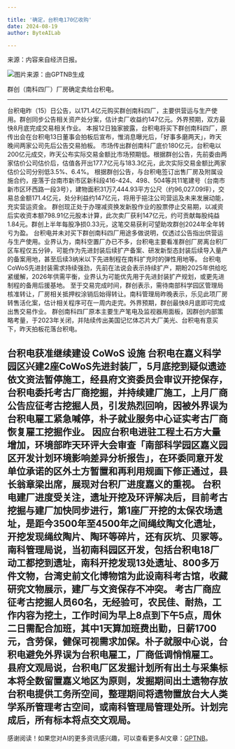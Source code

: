 ```yaml
---

title: '确定，台积电170亿收购'
date: 2024-08-19
author: ByteAILab

---
```


来源：内容来自经济日报。

![图片来源：由GPTNB生成](http://www.jesonc.com/upload/3B33CB85B496C0CB6FBA4C2BD79320AD/1723776716837/FvscOCdGFU68SPsszp9OS3RWrgJd.png)

群创（南科四厂）厂房确定卖给台积电。

---

台积电昨（15）日公告，以171.4亿元购买群创南科四厂，主要供营运与生产使用。群创同步公告相关资产处分案，估计卖厂收益约147亿元。外界预期，双方最快8月底完成交易相关作业。
本报12日独家披露，台积电将买下群创南科四厂，原传出会在台积电13日董事会拍板后宣布，惟消息曝光后，「好事多磨两天」，昨天晚间两家公司先后公告交易拍板。
市场传出群创南科厂底价180亿元，台积电以200亿元成交，昨天公布实际交易金额比市场预期低。根据群创公告，先前委由两家估价公司估价后，估值各开出177.7亿元与183.3亿元，此次实际交易金额比两家估价公司分别低3.5%、6.4%。
根据群创公告，与台积电签订出售厂房及附属设施合约，座落于台南市新市区新科段416-424、498、504等共11笔建号（台南市新市区环西路一段3号），建物面积31万7,444.93平方公尺（约96,027.09坪），交易总金额171.4亿元，处分利益约147亿元，将用于挹注公司营运及未来发展动能，充实营运资金。
群创现正处于办理减资换发新股作业的股票停止交易期，以减资后实收资本额798.91亿元股本计算，此次卖厂获利147亿元，约可贡献每股纯益1.84元。群创上半年每股净损0.33元，这笔交易获利可望助攻群创2024年全年转亏为盈。
台积电并未对买下群创南科四厂用途多做说明，仅透过公告指出供营运与生产使用。业界认为，南科空置厂办已不多，台积电主要看准群创厂房离台积厂区车程仅五分钟，可能作为先进封装后续扩产备案、研发新型态封装后续导入量产的备案用地，甚至后续3纳米以下先进制程在南科扩充时的弹性用地等。
台积电CoWoS先进封装需求持续强劲，先前在法说会表示持续扩产，期盼2025年供给吃紧缓解，2026年供需平衡，业界认为可能优先用于先进封装扩产规划，或更先进制程的备用后援基地。
至于交易完成时间，群创表示，需待南部科学园区管理局核准转让，厂房相关抵押权涂销后始得转让。南科管理局昨晚表示，乐见此项厂房转售活化案，估计相关程序可在一周内走完。外界预期，群创最快8月底即可完成出售交易作业。
群创南科四厂原本主要生产笔电及监视器用面板，因群创内部策略考量，于2023年关闭，并陆续传出美国记忆体芯片大厂美光、台积电有意买下，昨天拍板花落台积电。

**台积电获准继续建设 CoWoS 设施**
台积电在嘉义科学园区兴建2座CoWoS先进封装厂，5月底挖到疑似遗迹依文资法暂停施工，经县府文资委员会审议开挖保存，台积电委托考古厂商挖掘，并持续建厂施工，上月厂商公告应征考古挖掘人员，引发热烈回响，因被外界误为台积电雇工紧急喊停，朴子就业服务中心证实考古厂商恢复雇工挖掘作业。
因应台积电进驻工程土石方大量增加，环境部昨天环评大会审查「南部科学园区嘉义园区开发计划环境影响差异分析报告」，在环委同意开发单位承诺的区外土方暂置和再利用规画下修正通过，县长翁章梁出席，展现对台积厂进度嘉义的重视。
台积电建厂进度受关注，遗址开挖及环评解决后，目前考古挖掘与建厂加快同步进行，第1座厂开挖的太保农场遗址，是距今3500年至4500年之间绳纹陶文化遗址，开挖发现绳纹陶片、陶环等碎片，还有灰坑、贝冢等。
南科管理局说，当初南科园区开发，包括台积电18厂动工都挖到遗址，南科开挖发现13处遗址、800多万件文物，台湾史前文化博物馆为此设南科考古馆，收藏研究文物展示，建厂与文资保存不冲突。
考古厂商应征考古挖掘人员60名，无经验可，农民佳、耐热，工作内容为挖土，工作时间为早上8点到下午5点，周休二日需配合加班，其中1天算加班费出勤，日薪1700元，含劳保，健保可视需求加保。朴子就服中心说，台积电避免外界误为台积电雇工，厂商低调悄悄雇工。
县府文观局说，台积电厂区发掘计划所有出土与采集标本将全数留置嘉义地区为原则，发掘期间出土遗物存放台积电提供工务所空间，整理期间将遗物置放台大人类学系所管理考古空间，或南科管理局管理处所。计划完成后，所有标本将点交文观局。
---
感谢阅读！如果您对AI的更多资讯感兴趣，可以查看更多AI文章：[GPTNB](https://gptnb.com)。